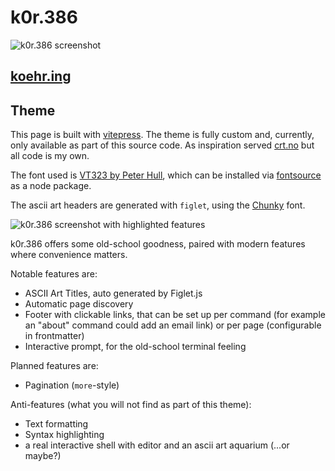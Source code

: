 # k0r.386

![k0r.386 screenshot](https://git.k0r.in/n/k0r.386/raw/branch/main/screenshot.jpg)

## [koehr.ing](https://koehr.ing/)

## Theme

This page is built with [vitepress](https://vitepress.dev/). The theme is fully custom and, currently, only available as part of this source code. As inspiration served [crt.no](https://crt.no) but all code is my own.

The font used is [VT323 by Peter Hull](https://github.com/phoikoi/VT323/), which can be installed via [fontsource](https://fontsource.org/fonts/vt323) as a node package.

The ascii art headers are generated with `figlet`, using the [Chunky](https://github.com/xero/figlet-fonts/blob/master/Chunky.flf) font.

![k0r.386 screenshot with highlighted features](https://git.k0r.in/n/k0r.386/raw/branch/main/features.jpg)

k0r.386 offers some old-school goodness, paired with modern features where convenience matters.

Notable features are:

 * ASCII Art Titles, auto generated by Figlet.js
 * Automatic page discovery
 * Footer with clickable links, that can be set up per command (for example an "about" command could add an email link) or per page (configurable in frontmatter)
 * Interactive prompt, for the old-school terminal feeling

Planned features are:

 * Pagination (`more`-style)

Anti-features (what you will not find as part of this theme):

 * Text formatting
 * Syntax highlighting
 * a real interactive shell with editor and an ascii art aquarium (...or maybe?)

